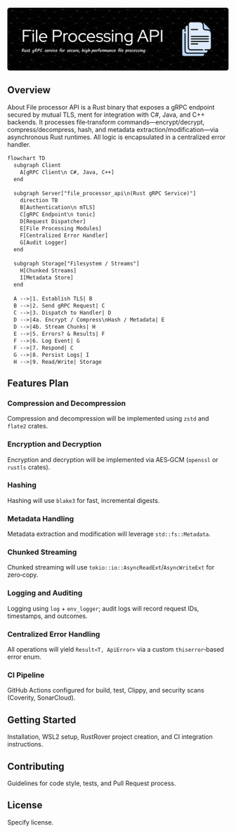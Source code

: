 

![File processor api](/documentation/images/README-header-image.png)


## Overview
About
File processor API is a Rust binary that exposes a gRPC endpoint secured by mutual TLS, ment for integration with C#, Java, and C++ backends. It processes file‑transform commands—encrypt/decrypt, compress/decompress, hash, and metadata extraction/modification—via asynchronous Rust runtimes. All logic is encapsulated in a centralized error handler.

```mermaid
flowchart TD
  subgraph Client
    A[gRPC Client\n C#, Java, C++]
  end

  subgraph Server["file_processor_api\n(Rust gRPC Service)"]
    direction TB
    B[Authentication\n mTLS]
    C[gRPC Endpoint\n tonic]
    D[Request Dispatcher]
    E[File Processing Modules]
    F[Centralized Error Handler]
    G[Audit Logger]
  end

  subgraph Storage["Filesystem / Streams"]
    H[Chunked Streams]
    I[Metadata Store]
  end

  A -->|1. Establish TLS| B
  B -->|2. Send gRPC Request| C
  C -->|3. Dispatch to Handler| D
  D -->|4a. Encrypt / Compress\nHash / Metadata| E
  D -->|4b. Stream Chunks| H
  E -->|5. Errors? & Results| F
  F -->|6. Log Event| G
  F -->|7. Respond| C
  G -->|8. Persist Logs| I
  H -->|9. Read/Write| Storage
```
## Features Plan
### Compression and Decompression
Compression and decompression will be implemented using `zstd` and `flate2` crates.

### Encryption and Decryption
Encryption and decryption will be implemented via AES‑GCM (`openssl` or `rustls` crates).

### Hashing
Hashing will use `blake3` for fast, incremental digests.

### Metadata Handling
Metadata extraction and modification will leverage `std::fs::Metadata`.

### Chunked Streaming
Chunked streaming will use `tokio::io::AsyncReadExt`/`AsyncWriteExt` for zero‑copy.

### Logging and Auditing
Logging using `log` + `env_logger`; audit logs will record request IDs, timestamps, and outcomes.

### Centralized Error Handling
All operations will yield `Result<T, ApiError>` via a custom `thiserror`‑based error enum.

### CI Pipeline
GitHub Actions configured for build, test, Clippy, and security scans (Coverity, SonarCloud).

## Getting Started
Installation, WSL2 setup, RustRover project creation, and CI integration instructions.

## Contributing
Guidelines for code style, tests, and Pull Request process.

## License
Specify license.
